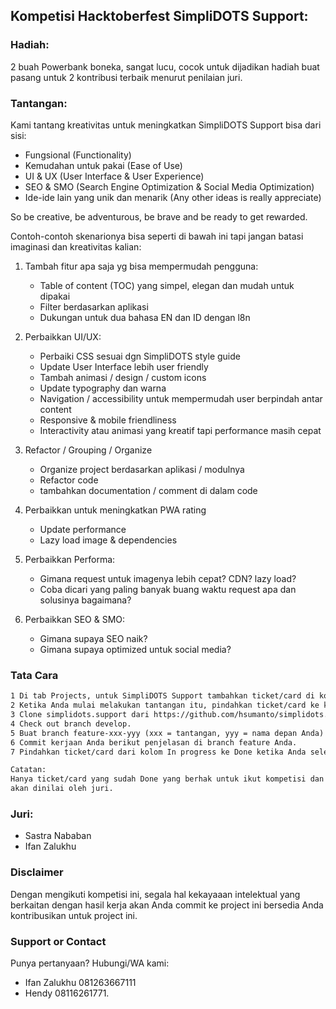 ## Kompetisi Hacktoberfest SimpliDOTS Support:

### Hadiah: 
2 buah Powerbank boneka, sangat lucu, cocok untuk dijadikan hadiah buat pasang untuk 2 kontribusi terbaik menurut penilaian juri.

### Tantangan:

Kami tantang kreativitas untuk meningkatkan SimpliDOTS Support bisa dari sisi:

- Fungsional (Functionality)
- Kemudahan untuk pakai (Ease of Use)
- UI & UX (User Interface & User Experience)
- SEO & SMO (Search Engine Optimization & Social Media Optimization)
- Ide-ide lain yang unik dan menarik (Any other ideas is really appreciate)

So be creative, be adventurous, be brave and be ready to get rewarded.

Contoh-contoh skenarionya bisa seperti di bawah ini tapi jangan batasi imaginasi dan kreativitas kalian:

1. Tambah fitur apa saja yg bisa mempermudah pengguna: 

	- Table of content (TOC) yang simpel, elegan dan mudah untuk dipakai
	- Filter berdasarkan aplikasi
	- Dukungan untuk dua bahasa EN dan ID dengan l8n

2. Perbaikkan UI/UX: 
   - Perbaiki CSS sesuai dgn SimpliDOTS style guide 
   - Update User Interface lebih user friendly
   - Tambah animasi / design / custom icons
   - Update typography dan warna
   - Navigation / accessibility untuk mempermudah user berpindah antar content
   - Responsive & mobile friendliness
   - Interactivity atau animasi yang kreatif tapi performance masih cepat

3. Refactor / Grouping / Organize
   - Organize project berdasarkan aplikasi / modulnya
   - Refactor code
   - tambahkan documentation / comment di dalam code 

4. Perbaikkan untuk meningkatkan PWA rating
   - Update performance
   - Lazy load image & dependencies

5. Perbaikkan Performa:
   - Gimana request untuk imagenya lebih cepat? CDN? lazy load?
   - Coba dicari yang paling banyak buang waktu request apa dan solusinya bagaimana?


6. Perbaikkan SEO & SMO:
   - Gimana supaya SEO naik?
   - Gimana supaya optimized untuk social media?

### Tata Cara

```markdown
1 Di tab Projects, untuk SimpliDOTS Support tambahkan ticket/card di kolom To do dan mulai susun tantangan yang akan Anda lakukan.
2 Ketika Anda mulai melakukan tantangan itu, pindahkan ticket/card ke kolom In progress. 
3 Clone simplidots.support dari https://github.com/hsumanto/simplidots.support.git
4 Check out branch develop. 
5 Buat branch feature-xxx-yyy (xxx = tantangan, yyy = nama depan Anda)
6 Commit kerjaan Anda berikut penjelasan di branch feature Anda.
7 Pindahkan ticket/card dari kolom In progress ke Done ketika Anda selesai dengan tantangan Anda.

Catatan: 
Hanya ticket/card yang sudah Done yang berhak untuk ikut kompetisi dan
akan dinilai oleh juri.

```

### Juri:

- Sastra Nababan
- Ifan Zalukhu

### Disclaimer

Dengan mengikuti kompetisi ini, segala hal kekayaaan intelektual yang berkaitan dengan hasil kerja akan Anda commit ke project ini bersedia Anda kontribusikan untuk project ini.


### Support or Contact

Punya pertanyaan? Hubungi/WA kami: 

- Ifan Zalukhu 081263667111
- Hendy 08116261771.
